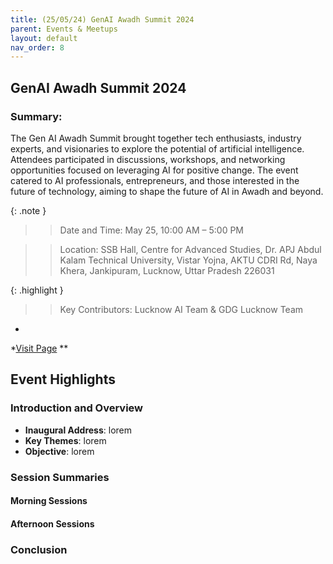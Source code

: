 ```yaml
---
title: (25/05/24) GenAI Awadh Summit 2024
parent: Events & Meetups
layout: default
nav_order: 8
---
```


## GenAI Awadh Summit 2024

### Summary:

The Gen AI Awadh Summit brought together tech enthusiasts, industry experts, and visionaries to explore the potential of artificial intelligence. Attendees participated in discussions, workshops, and networking opportunities focused on leveraging AI for positive change. The event catered to AI professionals, entrepreneurs, and those interested in the future of technology, aiming to shape the future of AI in Awadh and beyond.

{: .note }
> > Date and Time: May 25, 10:00 AM – 5:00 PM

> > Location: SSB Hall, Centre for Advanced Studies, Dr. APJ Abdul Kalam Technical University, Vistar Yojna, AKTU CDRI Rd, Naya Khera, Jankipuram, Lucknow, Uttar Pradesh 226031

{: .highlight }
> > Key Contributors: Lucknow AI Team & GDG Lucknow Team

*

*[Visit Page](https://www.commudle.com/communities/tfug-lucknow/events/gen-ai-awadh-summit)
**

## Event Highlights

### Introduction and Overview

- **Inaugural Address**: lorem
- **Key Themes**: lorem
- **Objective**: lorem

### Session Summaries

#### Morning Sessions

#### Afternoon Sessions

### Conclusion
